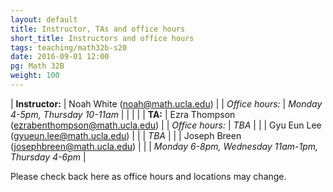 ```yaml
---
layout: default
title: Instructor, TAs and office hours
short_title: Instructors and office hours
tags: teaching/math32b-s20
date: 2016-09-01 12:00
pg: Math 32B
weight: 100
---
```




| __Instructor:__ | Noah White (<a href="mailto:noah@math.ucla.edu">noah@math.ucla.edu</a>)             |
| _Office hours:_ | _Monday 4-5pm, Thursday 10-11am_                     |
|                 |                                                                                     |
| __TA:__         | Ezra Thompson (<a href="mailto:ezrabenthompson@math.ucla.edu">ezrabenthompson@math.ucla.edu</a>)  |
| _Office hours:_ | _TBA_                                                     |
|                 | Gyu Eun Lee (<a href="mailto:gyueun.lee@math.ucla.edu">gyueun.lee@math.ucla.edu</a>) |
|                 | _TBA_                                                     |
|                 | Joseph Breen (<a href="mailto:josephbreen@math.ucla.edu">josephbreen@math.ucla.edu</a>) |
|                 | _Monday 6-8pm, Wednesday 11am-1pm, Thursday 4-6pm_                                           |


Please check back here as office hours and locations may change. 
